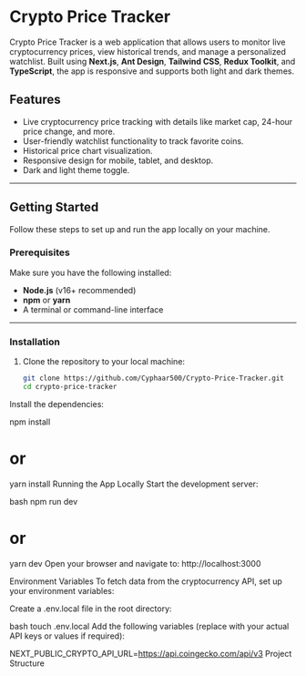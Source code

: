 # Crypto Price Tracker

Crypto Price Tracker is a web application that allows users to monitor live cryptocurrency prices, view historical trends, and manage a personalized watchlist. Built using **Next.js**, **Ant Design**, **Tailwind CSS**, **Redux Toolkit**, and **TypeScript**, the app is responsive and supports both light and dark themes.

## Features

- Live cryptocurrency price tracking with details like market cap, 24-hour price change, and more.
- User-friendly watchlist functionality to track favorite coins.
- Historical price chart visualization.
- Responsive design for mobile, tablet, and desktop.
- Dark and light theme toggle.

---

## Getting Started

Follow these steps to set up and run the app locally on your machine.

### Prerequisites

Make sure you have the following installed:

- **Node.js** (v16+ recommended)
- **npm** or **yarn**
- A terminal or command-line interface

---

### Installation

1. Clone the repository to your local machine:

   ```bash
   git clone https://github.com/Cyphaar500/Crypto-Price-Tracker.git
   cd crypto-price-tracker

Install the dependencies:

npm install
# or
yarn install
Running the App Locally
Start the development server:

bash
npm run dev
# or
yarn dev
Open your browser and navigate to:
http://localhost:3000

Environment Variables
To fetch data from the cryptocurrency API, set up your environment variables:

Create a .env.local file in the root directory:

bash
touch .env.local
Add the following variables (replace with your actual API keys or values if required):


NEXT_PUBLIC_CRYPTO_API_URL=https://api.coingecko.com/api/v3
Project Structure
